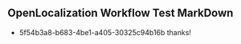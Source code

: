 ## OpenLocalization Workflow Test MarkDown
* 5f54b3a8-b683-4be1-a405-30325c94b16b thanks!

<!--HONumber=Sep16_HO1-->


